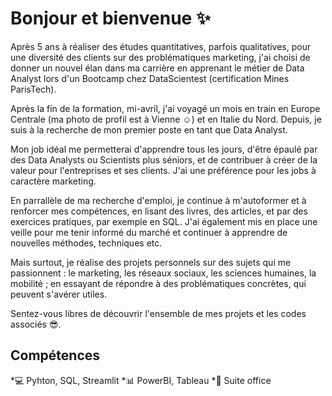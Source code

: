 # Bonjour et bienvenue ✨

Après 5 ans à réaliser des études quantitatives, parfois qualitatives, pour une diversité des clients sur des problématiques marketing, j'ai choisi de donner un nouvel élan dans ma carrière en apprenant le métier de Data Analyst lors d'un Bootcamp chez DataScientest (certification Mines ParisTech).

Après la fin de la formation, mi-avril, j'ai voyagé un mois en train en Europe Centrale (ma photo de profil est à Vienne :relaxed:) et en Italie du Nord. Depuis, je suis à la recherche de mon premier poste en tant que Data Analyst.

Mon job idéal me permetterai d'apprendre tous les jours, d'être épaulé par des Data Analysts ou Scientists plus séniors, et de contribuer à créer de la valeur pour l'entreprises et ses clients. J'ai une préférence pour les jobs à caractère marketing.

En parrallèle de ma recherche d'emploi, je continue à m'autoformer et à renforcer mes compétences, en lisant des livres, des articles, et par des exercices pratiques, par exemple en SQL. J'ai également mis en place une veille pour me tenir informé du marché et continuer à apprendre de nouvelles méthodes, techniques etc.

Mais surtout, je réalise des projets personnels sur des sujets qui me passionnent : le marketing, les réseaux sociaux, les sciences humaines, la mobilité ; en essayant de répondre à des problématiques concrètes, qui peuvent s'avérer utiles.

Sentez-vous libres de découvrir l'ensemble de mes projets et les codes associés :sunglasses:.

## Compétences
*:computer: Pyhton, SQL, Streamlit
*:bar_chart: PowerBI, Tableau
*:office: Suite office
